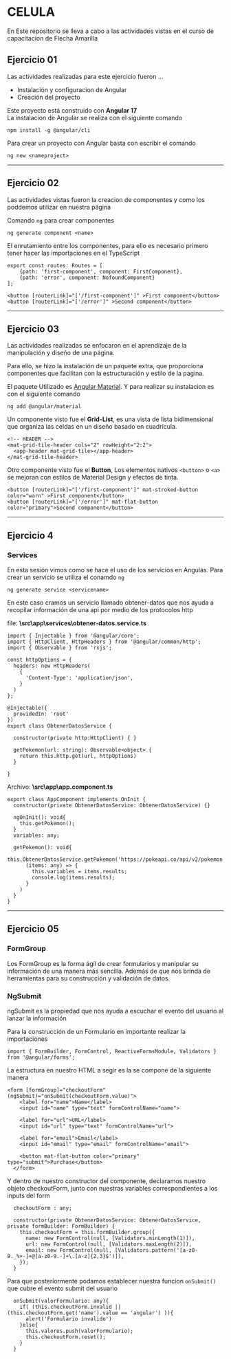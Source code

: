 # CELULA
En Este repositorio se lleva a cabo a las actividades vistas en el curso de capacitacion de Flecha Amarilla

## Ejercicio 01
Las actividades realizadas para este ejercicio fueron ... 

* Instalación y configuracion de Angular
* Creación del proyecto


Este proyecto está construido con __Angular 17__  
La instalacion de Angular se realiza con el siguiente comando
```
npm install -g @angular/cli
```

Para crear un proyecto con Angular basta con escribir el comando
```
ng new <nameproject>
```

---
## Ejercicio 02
Las actividades vistas fueron la creacion de componentes y como los poddemos utilizar en nuestra página 

Comando `ng` para crear componentes 
```
ng generate component <name>
```
El enrutamiento entre los componentes, para ello es necesario primero tener hacer las importaciones en el TypeScript

```
export const routes: Routes = [
    {path: 'first-component', component: FirstComponent},
    {path: 'error', component: NofoundComponent}
];

<button [routerLink]="['/first-component']" >First component</button>
<button [routerLink]="['/error']" >Second component</button>

```
---
## Ejercicio 03
Las actividades realizadas se enfocaron en el aprendizaje de la manipulación y diseño de una página.

Para ello, se hizo la instalación de un paquete extra, que proporciona componentes que facilitan con la estructuración y estilo de la pagina.

El paquete Utilizado es [Angular Material](https://material.angular.io). Y para realizar su instalacion es con el siguiente comando
```
ng add @angular/material
```

Un componente visto fue el __Grid-List__, es una vista de lista bidimensional que organiza las celdas en un diseño basado en cuadrícula.
```
<!-- HEADER -->
<mat-grid-tile-header cols="2" rowHeight="2:2">
  <app-header mat-grid-tile></app-header>
</mat-grid-tile-header>
```

Otro componente visto fue el __Button__, Los elementos nativos `<button>` o `<a>` se mejoran con estilos de Material Design y efectos de tinta.
```
<button [routerLink]="['/first-component']" mat-stroked-button color="warn" >First component</button>
<button [routerLink]="['/error']" mat-flat-button color="primary">Second component</button>
```
___
## Ejercicio 4 
### Services
En esta sesión vimos como se hace el uso de los servicios en Angulas.
Para crear un servicio se utiliza el conamdo `ng`
```
ng generate service <servicename>
```

En este caso cramos un servicio llamado obtener-datos que nos ayuda a recopilar información de una api por medio de los protocolos http

file: __\src\app\services\obtener-datos.service.ts__
```
import { Injectable } from '@angular/core';
import { HttpClient, HttpHeaders } from '@angular/common/http';
import { Observable } from 'rxjs';

const httpOptions = {
  headers: new HttpHeaders(
    {
      'Content-Type': 'application/json',
    }
  )
};

@Injectable({
  providedIn: 'root'
})
export class ObtenerDatosService {

  constructor(private http:HttpClient) { }

  getPokemon(url: string): Observable<object> {
    return this.http.get(url, httpOptions)
  }
  
}
```
Archivo: __\src\app\app.component.ts__
```
export class AppComponent implements OnInit {
  constructor(private ObtenerDatosService: ObtenerDatosService) {}

  ngOnInit(): void{
    this.getPokemon();
  } 
  variables: any;

  getPokemon(): void{
    this.ObtenerDatosService.getPokemon('https://pokeapi.co/api/v2/pokemon').subscribe(
      (items: any) => {
        this.variables = items.results;
        console.log(items.results);
      }
    )
  }
}
```

___
## Ejercicio 05


### FormGroup
Los FormGroup es la forma ágil de crear formularios y manipular su información de una manera más sencilla. Además de que nos brinda de herramientas para su construcción y validación de datos. 

### NgSubmit
ngSubmit es la propiedad que nos ayuda a escuchar el evento del usuario al lanzar la información 

Para la construcción de un Formulario en importante realizar la importaciones 
```
import { FormBuilder, FormControl, ReactiveFormsModule, Validators } from '@angular/forms';
```
La estructura en nuestro HTML a segir es la se compone de la siguiente manera
```
<form [formGroup]="checkoutForm" (ngSubmit)="onSubmit(checkoutForm.value)">
    <label for="name">Name</label>
    <input id="name" type="text" formControlName="name">
    
    <label for="url">URL</label>
    <input id="url" type="text" formControlName="url">

    <label for="email">Email</label>
    <input id="email" type="email" formControlName="email">

    <button mat-flat-button color="primary" type="submit">Purchase</button>
  </form>
```
Y dentro de nuestro constructor del componente, declaramos nuestro objeto checkoutForm, junto con nuestras variables correspondientes a los inputs del form 
```
  checkoutForm : any;

  constructor(private ObtenerDatosService: ObtenerDatosService, private formBuilder: FormBuilder) {
    this.checkoutForm = this.formBuilder.group({
      name: new FormControl(null, [Validators.minLength(1)]),
      url: new FormControl(null, [Validators.maxLength(2)]),
      email: new FormControl(null, [Validators.pattern('[a-z0-9._%+-]+@[a-z0-9.-]+\.[a-z]{2,3}$')]),
    });
  }
```

Para que posteriormente podamos establecer nuestra funcion `onSubmit()` que cubre el evento submit del usuario
```
  onSubmit(valorFormulario: any){
    if( (this.checkoutForm.invalid || (this.checkoutForm.get('name').value == 'angular') )){
      alert('Formulario invalido')
    }else{
      this.valores.push(valorFormulario); 
      this.checkoutForm.reset();
    }
  }
```